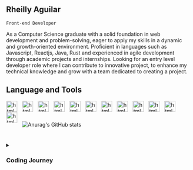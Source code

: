 ## Rheilly Aguilar  
`Front-end Developer`

As a Computer Science graduate with a solid foundation in web development and problem-solving, eager to apply my skills in a dynamic and growth-oriented environment. Proficient in languages such as Javascript, Reactjs, Java, Rust and experienced in agile development through academic projects and internships. Looking for an entry level developer role where I can contribute to innovative project, to enhance my technical knowledge and grow with a team dedicated to creating a project.

## Language and Tools
<img align="left" alt="html" width="30px" style="padding-right: 10px;" src="https://cdn.jsdelivr.net/gh/devicons/devicon@latest/icons/html5/html5-original.svg" />
<img align="left" alt="html" width="30px" style="padding-right: 10px;" src="https://cdn.jsdelivr.net/gh/devicons/devicon@latest/icons/css3/css3-original.svg" />
<img align="left" alt="html" width="30px" style="padding-right: 10px;" src="https://cdn.jsdelivr.net/gh/devicons/devicon@latest/icons/javascript/javascript-original.svg" />
<img align="left" alt="html" width="30px" style="padding-right: 10px;" src="https://cdn.jsdelivr.net/gh/devicons/devicon@latest/icons/tailwindcss/tailwindcss-original.svg" />
<img align="left" alt="html" width="30px" style="padding-right: 10px;" src="https://cdn.jsdelivr.net/gh/devicons/devicon@latest/icons/react/react-original.svg" />
<img align="left" alt="html" width="30px" style="padding-right: 10px;" src="https://cdn.jsdelivr.net/gh/devicons/devicon@latest/icons/materialui/materialui-original.svg" />
<img align="left" alt="html" width="30px" style="padding-right: 10px;" src="https://cdn.jsdelivr.net/gh/devicons/devicon@latest/icons/java/java-original.svg" />
<img align="left" alt="html" width="30px" style="padding-right: 10px;" src="https://cdn.jsdelivr.net/gh/devicons/devicon@latest/icons/mysql/mysql-original-wordmark.svg" />
<img align="left" alt="html" width="30px" style="padding-right: 10px;" src="https://cdn.jsdelivr.net/gh/devicons/devicon@latest/icons/rust/rust-original.svg" />
<img align="left" alt="html" width="30px" style="padding-right: 10px;" src="https://cdn.jsdelivr.net/gh/devicons/devicon@latest/icons/github/github-original.svg" />
<img align="left" alt="html" width="30px" style="padding-right: 10px;" src="https://cdn.jsdelivr.net/gh/devicons/devicon@latest/icons/git/git-original.svg" />
<img align="left" alt="html" width="30px" style="padding-right: 10px;" src="https://cdn.jsdelivr.net/gh/devicons/devicon@latest/icons/vercel/vercel-original-wordmark.svg" />
<br />

#

![Anurag's GitHub stats](https://github-readme-stats.vercel.app/api?username=RheillyAguilar&theme=gruvbox_light&show_icons=true) 

#

<details>
  <summary> <h3>Coding Journey<h3/> </summary>
    Lorem ipsum dolor sit amet, consectetur adipiscing elit. Sed facilisis porta dui. Praesent urna velit, ullamcorper ut sodales eget, ultricies sit amet magna. Donec pulvinar congue ullamcorper. Ut ut massa orci. Praesent accumsan augue id ultrices consectetur. Duis placerat tellus mi, sed lobortis dolor auctor nec. Sed et tempor leo. Nulla tincidunt accumsan viverra. Vestibulum et elit tempor, interdum dolor a, accumsan dolor. Fusce vitae nunc a purus maximus sodales ac non libero. Fusce nunc risus, sagittis et lorem feugiat, volutpat ornare metus. Maecenas a augue congue, auctor enim a, blandit diam. Mauris rhoncus lorem eget eros facilisis imperdiet et non lorem. Aliquam nec tellus vulputate libero facilisis fringilla quis ut urna. Cras vel blandit ante, eget sodales nulla.
Sed et sagittis massa. Proin aliquam arcu id dapibus mattis. Aliquam ultrices, sapien ut fermentum dignissim, ligula ipsum dapibus lectus, sit amet blandit mi diam quis erat. In a sem eu arcu vestibulum interdum molestie a eros. Sed sodales eget quam ac porta. Morbi quis nisi condimentum, tristique nunc ut, sollicitudin purus. Cras malesuada dolor nulla, in elementum magna auctor et. Sed tellus nisi, auctor ut lacus et, suscipit mollis nisi. Nullam in tellus ut nunc elementum feugiat ut a lectus. Nam nulla diam, elementum sit amet diam vel, convallis mattis nibh. Suspendisse sit amet turpis urna. Nam maximus felis et malesuada volutpat. Etiam feugiat scelerisque velit, vel sagittis nunc porttitor eget. Class aptent taciti sociosqu ad litora torquent per conubia nostra, per inceptos himenaeos. Nulla pellentesque velit nibh, non mattis nunc fringilla at.

